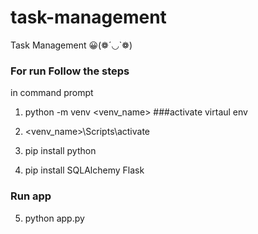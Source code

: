 # task-management

Task Management 😀(❁´◡`❁)

### For run Follow the steps ####
in command prompt
1. python -m venv <venv_name>
###activate virtaul env
2. <venv_name>\Scripts\activate

3. pip install python
4. pip install SQLAlchemy Flask
### Run app ###


5. python app.py

